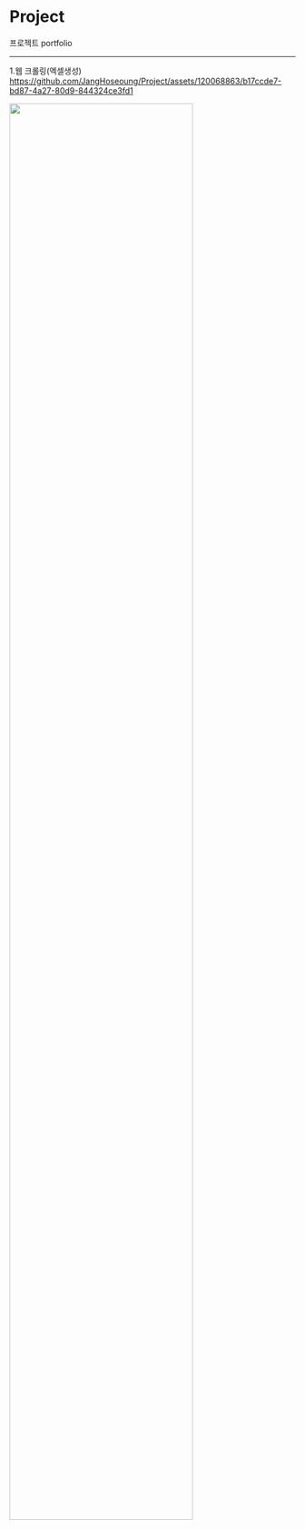 # Project
프로젝트 portfolio
<hr>

1.웹 크롤링(엑셀생성)<br>
https://github.com/JangHoseoung/Project/assets/120068863/b17ccde7-bd87-4a27-80d9-844324ce3fd1


<img width="80%" src="https://user-images.githubusercontent.com/16822641/109461495-913fc480-7aa5-11eb-9d0e-aff762669f98.gif"/>
